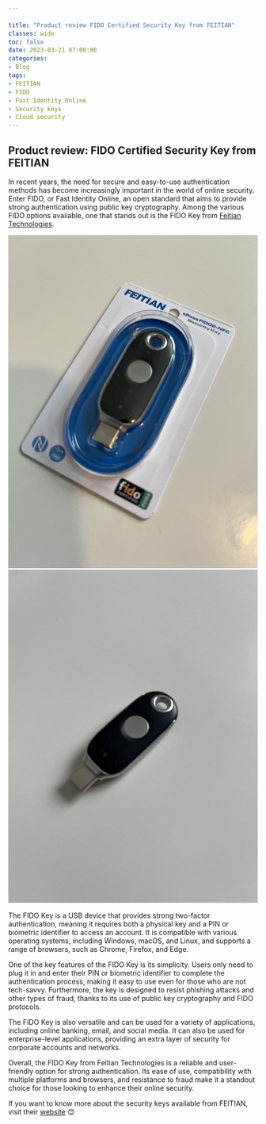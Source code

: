 ```yaml
---

title: "Product review FIDO Certified Security Key from FEITIAN"
classes: wide
toc: false
date: 2023-03-21 07:00:00
categories:
- Blog
tags:
- FEITIAN
- FIDO
- Fast Identity Online
- Security keys
- Cloud security
---
```


## Product review: FIDO Certified Security Key from FEITIAN

In recent years, the need for secure and easy-to-use authentication methods has become increasingly important in the world of online security. Enter FIDO, or Fast Identity Online, an open standard that aims to provide strong authentication using public key cryptography. Among the various FIDO options available, one that stands out is the FIDO Key from [Feitian Technologies](https://www.ftsafe.com/).

<img src="/assets/images/FIDO/01.jpg"/>

<img src="/assets/images/FIDO/02.jpg"/>

The FIDO Key is a USB device that provides strong two-factor authentication, meaning it requires both a physical key and a PIN or biometric identifier to access an account. It is compatible with various operating systems, including Windows, macOS, and Linux, and supports a range of browsers, such as Chrome, Firefox, and Edge.

One of the key features of the FIDO Key is its simplicity. Users only need to plug it in and enter their PIN or biometric identifier to complete the authentication process, making it easy to use even for those who are not tech-savvy. Furthermore, the key is designed to resist phishing attacks and other types of fraud, thanks to its use of public key cryptography and FIDO protocols.

The FIDO Key is also versatile and can be used for a variety of applications, including online banking, email, and social media. It can also be used for enterprise-level applications, providing an extra layer of security for corporate accounts and networks.

Overall, the FIDO Key from Feitian Technologies is a reliable and user-friendly option for strong authentication. Its ease of use, compatibility with multiple platforms and browsers, and resistance to fraud make it a standout choice for those looking to enhance their online security.

If you want to know more about the security keys available from FEITIAN, visit their [website](https://www.ftsafe.com/) :blush:
